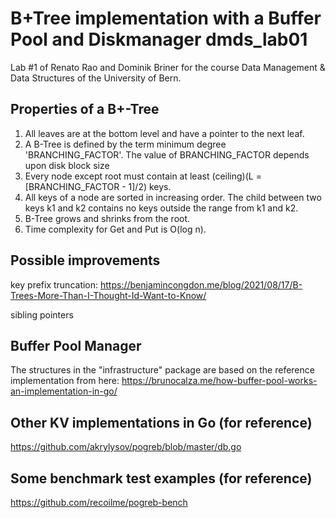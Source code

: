 # B+Tree implementation with a Buffer Pool and Diskmanager dmds_lab01

Lab #1 of Renato Rao and Dominik Briner for the course Data Management & Data Structures of the University of Bern.

## Properties of a B+-Tree

1. All leaves are at the bottom level and have a pointer to the next leaf.
2. A B-Tree is defined by the term minimum degree 'BRANCHING_FACTOR'. The value of BRANCHING_FACTOR depends upon disk block size
3. Every node except root must contain at least (ceiling)(L = [BRANCHING_FACTOR - 1]/2) keys.
4. All keys of a node are sorted in increasing order. The child between two keys k1 and k2 contains no keys outside the range from k1 and k2.
5. B-Tree grows and shrinks from the root.
6. Time complexity for Get and Put is O(log n).

## Possible improvements

key prefix truncation:
https://benjamincongdon.me/blog/2021/08/17/B-Trees-More-Than-I-Thought-Id-Want-to-Know/

sibling pointers

## Buffer Pool Manager

The structures in the "infrastructure" package are based on the reference implementation from here:
https://brunocalza.me/how-buffer-pool-works-an-implementation-in-go/


## Other KV implementations in Go (for reference)

https://github.com/akrylysov/pogreb/blob/master/db.go


## Some benchmark test examples (for reference)
https://github.com/recoilme/pogreb-bench

